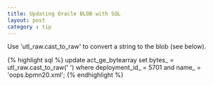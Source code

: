 ```yaml
---
title: Updating Oracle BLOB with SQL
layout: post
category : tip
---
```


Use 'utl_raw.cast_to_raw' to convert a string to the blob (see below).

{% highlight sql %}
update act_ge_bytearray set bytes_ = utl_raw.cast_to_raw('<?xml version="1.0" encoding="UTF-8"?>
<definitions id="LOAProcessDefinition"
	xmlns="http://www.omg.org/spec/BPMN/20100524/MODEL" xmlns:activiti="http://activiti.org/bpmn"
	targetNamespace="http://www.activiti.org/bpmn2.0"></definitions>') where deployment_id_ = 5701 and name_ = 'oops.bpmn20.xml';
{% endhighlight %}

